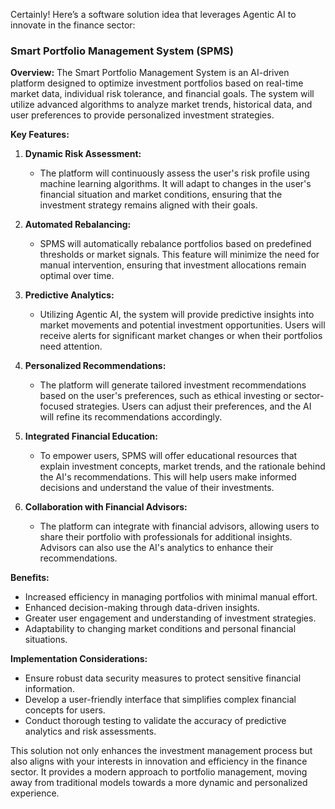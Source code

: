 Certainly! Here’s a software solution idea that leverages Agentic AI to innovate in the finance sector:

### Smart Portfolio Management System (SPMS)

**Overview:**
The Smart Portfolio Management System is an AI-driven platform designed to optimize investment portfolios based on real-time market data, individual risk tolerance, and financial goals. The system will utilize advanced algorithms to analyze market trends, historical data, and user preferences to provide personalized investment strategies.

**Key Features:**

1. **Dynamic Risk Assessment:** 
   - The platform will continuously assess the user's risk profile using machine learning algorithms. It will adapt to changes in the user's financial situation and market conditions, ensuring that the investment strategy remains aligned with their goals.

2. **Automated Rebalancing:**
   - SPMS will automatically rebalance portfolios based on predefined thresholds or market signals. This feature will minimize the need for manual intervention, ensuring that investment allocations remain optimal over time.

3. **Predictive Analytics:**
   - Utilizing Agentic AI, the system will provide predictive insights into market movements and potential investment opportunities. Users will receive alerts for significant market changes or when their portfolios need attention.

4. **Personalized Recommendations:**
   - The platform will generate tailored investment recommendations based on the user's preferences, such as ethical investing or sector-focused strategies. Users can adjust their preferences, and the AI will refine its recommendations accordingly.

5. **Integrated Financial Education:**
   - To empower users, SPMS will offer educational resources that explain investment concepts, market trends, and the rationale behind the AI's recommendations. This will help users make informed decisions and understand the value of their investments.

6. **Collaboration with Financial Advisors:**
   - The platform can integrate with financial advisors, allowing users to share their portfolio with professionals for additional insights. Advisors can also use the AI's analytics to enhance their recommendations.

**Benefits:**
- Increased efficiency in managing portfolios with minimal manual effort.
- Enhanced decision-making through data-driven insights.
- Greater user engagement and understanding of investment strategies.
- Adaptability to changing market conditions and personal financial situations.

**Implementation Considerations:**
- Ensure robust data security measures to protect sensitive financial information.
- Develop a user-friendly interface that simplifies complex financial concepts for users.
- Conduct thorough testing to validate the accuracy of predictive analytics and risk assessments.

This solution not only enhances the investment management process but also aligns with your interests in innovation and efficiency in the finance sector. It provides a modern approach to portfolio management, moving away from traditional models towards a more dynamic and personalized experience.